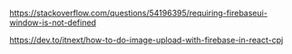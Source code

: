 https://stackoverflow.com/questions/54196395/requiring-firebaseui-window-is-not-defined

https://dev.to/itnext/how-to-do-image-upload-with-firebase-in-react-cpj


